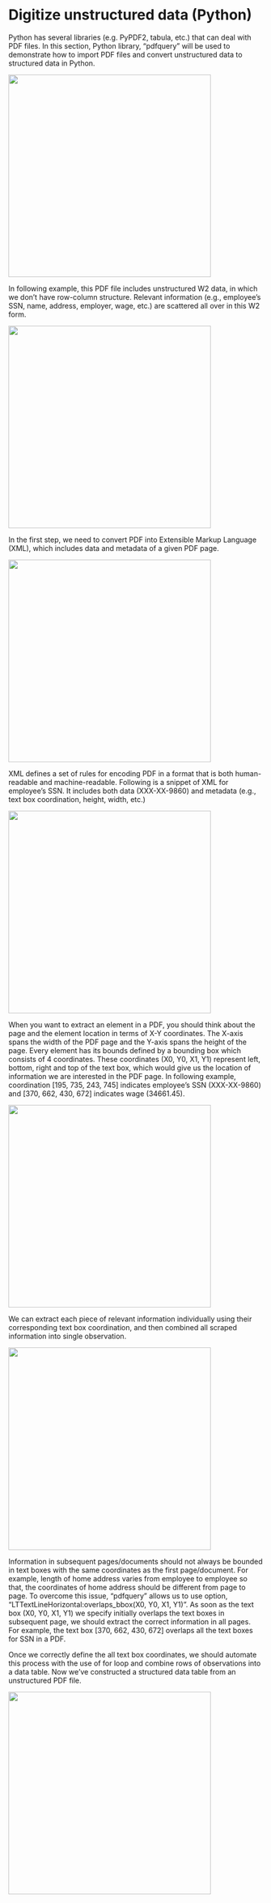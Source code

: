 # Digitize unstructured data (Python)

<p>Python has several libraries (e.g. PyPDF2, tabula, etc.) that can deal with PDF files. In this section, Python library, “pdfquery” will be used to demonstrate how to import PDF files and convert unstructured data to structured data in Python.</p>

<img src="https://github.com/aaronzhuclover/master/blob/master/Digitize unstructured data (Python)/images/image1.PNG" height="400"/>

<p>In following example, this PDF file includes unstructured W2 data, in which we don’t have row-column structure. Relevant information (e.g., employee’s SSN, name, address, employer, wage, etc.) are scattered all over in this W2 form.</p>

<img src="https://github.com/aaronzhuclover/master/blob/master/Digitize unstructured data (Python)/images/image2.PNG" height="400"/>

<p>In the first step, we need to convert PDF into Extensible Markup Language (XML), which includes data and metadata of a given PDF page.</p>

<img src="https://github.com/aaronzhuclover/master/blob/master/Digitize unstructured data (Python)/images/image3.PNG" height="400"/>

<p>XML defines a set of rules for encoding PDF in a format that is both human-readable and machine-readable. Following is a snippet of XML for employee’s SSN. It includes both data (XXX-XX-9860) and metadata (e.g., text box coordination, height, width, etc.)</p>

<img src="https://github.com/aaronzhuclover/master/blob/master/Digitize unstructured data (Python)/images/image4.PNG" height="400"/>

<p>When you want to extract an element in a PDF, you should think about the page and the element location in terms of X-Y coordinates. The X-axis spans the width of the PDF page and the Y-axis spans the height of the page. Every element has its bounds defined by a bounding box which consists of 4 coordinates. These coordinates (X0, Y0, X1, Y1) represent left, bottom, right and top of the text box, which would give us the location of information we are interested in the PDF page. In following example, coordination [195, 735, 243, 745] indicates employee’s SSN (XXX-XX-9860) and [370, 662, 430, 672] indicates wage (34661.45). </p>

<img src="https://github.com/aaronzhuclover/master/blob/master/Digitize unstructured data (Python)/images/image5.PNG" height="400"/>

<p>We can extract each piece of relevant information individually using their corresponding text box coordination, and then combined all scraped information into single observation.</p>

<img src="https://github.com/aaronzhuclover/master/blob/master/Digitize unstructured data (Python)/images/image6.PNG" height="400"/>

<p>Information in subsequent pages/documents should not always be bounded in text boxes with the same coordinates as the first page/document. For example, length of home address varies from employee to employee so that, the coordinates of home address should be different from page to page. To overcome this issue, “pdfquery” allows us to use option, “LTTextLineHorizontal:overlaps_bbox(X0, Y0, X1, Y1)”. As soon as the text box (X0, Y0, X1, Y1) we specify initially overlaps the text boxes in subsequent page, we should extract the correct information in all pages. For example, the text box [370, 662, 430, 672] overlaps all the text boxes for SSN in a PDF. </p>

<p>Once we correctly define the all text box coordinates, we should automate this process with the use of for loop and combine rows of observations into a data table. Now we’ve constructed a structured data table from an unstructured PDF file.</p>

<img src="https://github.com/aaronzhuclover/master/blob/master/Digitize unstructured data (Python)/images/image7.PNG" height="400"/>
